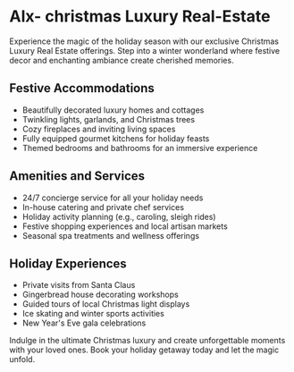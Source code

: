 # Alx- christmas Luxury Real-Estate 

Experience the magic of the holiday season with our exclusive Christmas Luxury Real Estate offerings. Step into a winter wonderland where festive decor and enchanting ambiance create cherished memories.

## Festive Accommodations

- Beautifully decorated luxury homes and cottages
- Twinkling lights, garlands, and Christmas trees
- Cozy fireplaces and inviting living spaces
- Fully equipped gourmet kitchens for holiday feasts
- Themed bedrooms and bathrooms for an immersive experience

## Amenities and Services

- 24/7 concierge service for all your holiday needs
- In-house catering and private chef services
- Holiday activity planning (e.g., caroling, sleigh rides)
- Festive shopping experiences and local artisan markets
- Seasonal spa treatments and wellness offerings

## Holiday Experiences

- Private visits from Santa Claus
- Gingerbread house decorating workshops
- Guided tours of local Christmas light displays
- Ice skating and winter sports activities
- New Year's Eve gala celebrations

Indulge in the ultimate Christmas luxury and create unforgettable moments with your loved ones. Book your holiday getaway today and let the magic unfold.

